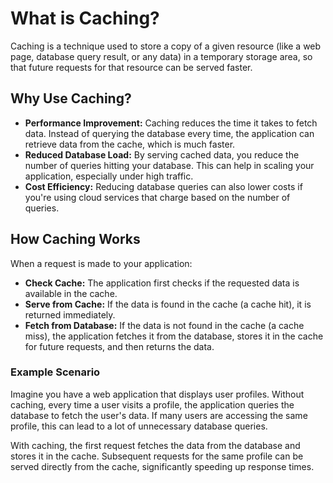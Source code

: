 # What is Caching?
Caching is a technique used to store a copy of a given resource (like a web page, database query result, or any data) in a temporary storage area, so that future requests for that resource can be served faster.

## Why Use Caching?
* **Performance Improvement:** Caching reduces the time it takes to fetch data. Instead of querying the database every time, the application can retrieve data from the cache, which is much faster.
* **Reduced Database Load:** By serving cached data, you reduce the number of queries hitting your database. This can help in scaling your application, especially under high traffic.
* **Cost Efficiency:** Reducing database queries can also lower costs if you're using cloud services that charge based on the number of queries.

## How Caching Works
When a request is made to your application:

* **Check Cache:** The application first checks if the requested data is available in the cache.
* **Serve from Cache:** If the data is found in the cache (a cache hit), it is returned immediately.
* **Fetch from Database:** If the data is not found in the cache (a cache miss), the application fetches it from the database, stores it in the cache for future requests, and then returns the data.

### Example Scenario
Imagine you have a web application that displays user profiles. Without caching, every time a user visits a profile, the application queries the database to fetch the user's data. If many users are accessing the same profile, this can lead to a lot of unnecessary database queries.

With caching, the first request fetches the data from the database and stores it in the cache. Subsequent requests for the same profile can be served directly from the cache, significantly speeding up response times.